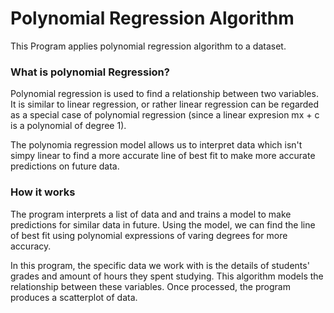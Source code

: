 # Polynomial Regression Algorithm
This Program applies polynomial regression algorithm to a dataset.

### What is polynomial Regression?

Polynomial regression is used to find a relationship between two variables. 
It is similar to linear regression, or rather linear regression can be regarded as a special case of polynomial
regression (since a linear expresion mx + c is a polynomial of degree 1).

The polynomia regression model allows us to interpret data which isn't simpy linear
to find a more accurate line of best fit to make more accurate predictions on future data.

### How it works

The program interprets a list of data and and trains a model to make predictions for similar
data in future. Using the model, we can find the line of best fit using polynomial expressions of
varing degrees for more accuracy.

In this program, the specific data we work with is the details of students' grades and amount of
hours they spent studying. This algorithm models the relationship between these variables.
Once processed, the program produces a  scatterplot of data.
